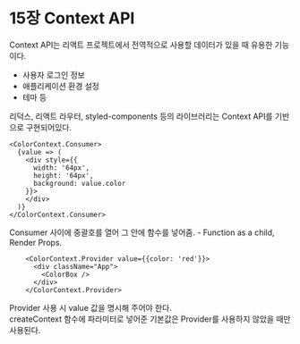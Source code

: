 # 15장 Context API
Context API는 리액트 프로젝트에서 전역적으로 사용할 데이터가 있을 때 유용한 기능이다.
- 사용자 로그인 정보
- 애플리케이션 환경 설정
- 테마 등

리덕스, 리액트 라우터, styled-components 등의 라이브러리는 Context API를 기반으로 구현되어있다.
```
<ColorContext.Consumer>
  {value => (
    <div style={{
      width: '64px',
      height: '64px',
      background: value.color
    }}>
    </div>
  )}
</ColorContext.Consumer>
```
Consumer 사이에 중괄호를 열어 그 안에 함수를 넣어줌. - Function as a child, Render Props.

```
    <ColorContext.Provider value={{color: 'red'}}>
      <div className="App">
        <ColorBox />
      </div>
    </ColorContext.Provider>
```
Provider 사용 시 value 값을 명시해 주어야 한다.<br/>
createContext 함수에 파라미터로 넣어준 기본값은 Provider를 사용하지 않았을 때만 사용된다.